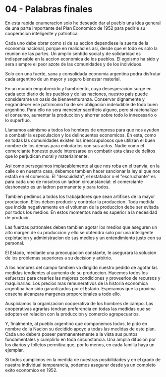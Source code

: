 # 04 - Palabras finales

En esta rapida enumeracion solo he deseado dar al pueblo una idea general de una parte importante del Plan Economico de 1952 para pedirle su cooperacion 
inteligente y patriotica.

Cada uno debe obrar como si de su accion dependiese la suerte de la economia nacional, porque en realidad es asi, desde que el todo es solo la reunion
de las partes. 
Un amplio sentido social y de solidaridad es indispensable en la accion economica de los pueblos.
El egoismo ha sido y sera siempre el peor azote de las comunidades y de los individuos.

Solo con una fuerte, sana y consolidada economia argentina podra disfrutar cada argentino de un mayor y seguro bienestar material.

En un mundo empobrecido y hambriento, cuya desesperacion surge en cada acto diario de los pueblos y de las naciones, nuestro pais puede considerarse un oasis
de bienaventuranza.
Conservar dignamente  y engrandecer ese patrimonio ha de ser obligacion indeludible de todo buen argentino.
Para ello no sera menester sacrificio alguno, pero si racionalizar el consumo, aumentar la produccion y ahorrar sobre todo lo innecesario o lo superfluo.

Llamamos asimismo a todos los hombres de empresa para que nos ayuden a combatir la especulacion y los delincuentes economicos.
En esta, como en todas las comunidades existen los inescrupulosos que utilizan el buen nombre de los demas para enlodarlos con sus actos.
Nadie como el comerciante honesto puede interesarse en combatir esta clase de delitos que lo perjudican moral y materialmente.

Asi como perseguimos implacablemente al que nos roba en el tranvia, en la calle o en nuestra casa, debemos tambien hacer sancionar la ley al que nos
estafa en el comercio. 
El "descuidista", el estafador o el "escruchante" es para cada uno de nosotros un ladron circunstancial: el comerciante deshonesto es un ladron 
permanente y para todos.

Tambien pedimos a todos los trabajadores que sean artifices de la mayor produccion.
Ellos deben producir y controlar la produccion.
Toda medida que incida negativamente en el volumen de la produccion debe ser evitada por todos los medios.
En estos momentos nada es superior a la necesidad de producir.

Las fuerzas patronales deben tambien agotar los medios que aseguren un alto margen de su produccion y ello se obtendra solo por una inteligente explotacion y
administracion de sus medios y un entendimiento justo con su personal.

El Estado, mediante una preocupacion constante, le asegurara la solucion de los problemas superiores a su decision y arbitrio.

A los hombres del campo tambien va dirigido nuestro pedido de agotar las medidas tendientes al aumento de su produccion.
Hacemos todos los esfuerzos para crearles las mejores condiciones y proveerlos de recursos y maquinarias.
Los precios mas remunerativos de la historia economica argentina han sido garantizados por el Estado.
Esperamos que la proxima cosecha alcanzara margenes proporcionales a todo ello.

Auspiciamos la organizacion cooperativa de los hombres de campo.
Las cooperativas agrarias tendran preferencia en todas las medidas que se adopten en relacion con la produccion y comercio agropecuarios.

Y, finalmente, al pueblo argentino que componemos todos, le pido en nombre de la Nacion su decidido apoyo a todas las medidas de este plan.
Cada uno debera poseer permanentemente a la vista sus puntos fundamentales y cumplirlo en toda circunstancia.
Una amplia difusion por los diarios y folletos permitira que, por lo menos, en cada familia haya un ejemplar.

Si todos cumplimos en la medida de nuestras posibilidades y en el grado de nuestra individual temperancia, podemos asegurar desde ya un completo exito
economico en 1952.

